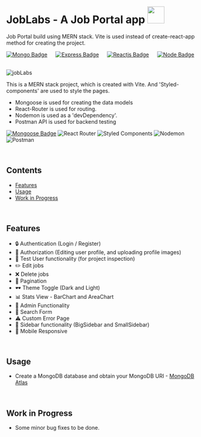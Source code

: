 # JobLabs - A Job Portal app <img src="https://w7.pngwing.com/pngs/269/405/png-transparent-career-development-job-application-for-employment-business-career-miscellaneous-trademark-logo.png" height="45px" width = "45px"/>
Job Portal build using MERN stack. Vite is used instead of create-react-app method for creating the project.


[![Mongo Badge](http://img.shields.io/badge/Database%20-MongoDB-darkgreen?style=for-the-badge&logo=mongodb)](https://www.mongodb.com/)
&emsp;
[![Express Badge](http://img.shields.io/badge/Server%20-Express-black?style=for-the-badge&logo=express)](https://expressjs.com/)
&emsp;
[![Reactjs Badge](http://img.shields.io/badge/Client%20-React-blue?style=for-the-badge&logo=react)](https://reactjs.org/)
&emsp;
[![Node Badge](http://img.shields.io/badge/Backend%20-Node-green?style=for-the-badge&logo=node.js)](https://nodejs.org/en/)
&emsp;


![jobLabs](https://github.com/umangutkarsh/JobLabs/assets/95426993/89ee8af2-b707-4726-8360-53e3195e0a6b)



This is a MERN stack project, which is created with Vite. And 'Styled-components' are used to style the pages.
* Mongoose is used for creating the data models
* React-Router is used for routing.
* Nodemon is used as a 'devDependency'.
* Postman API is used for backend testing



[![Mongoose Badge](https://img.shields.io/badge/Mongoose-800?logo=mongoose&logoColor=fff&style=for-the-badge)](https://mongoosejs.com/)
![React Router](https://img.shields.io/badge/React_Router-CA4245?style=for-the-badge&logo=react-router&logoColor=white)
![Styled Components](https://img.shields.io/badge/styled--components-DB7093?style=for-the-badge&logo=styled-components&logoColor=white)
![Nodemon](https://img.shields.io/badge/NODEMON-%23323330.svg?style=for-the-badge&logo=nodemon&logoColor=%BBDEAD)
![Postman](https://img.shields.io/badge/Postman-FF6C37?style=for-the-badge&logo=postman&logoColor=white)



<br />


## Contents
* [Features](https://github.com/umangutkarsh/JobLabs/tree/main#features)
* [Usage](https://github.com/umangutkarsh/JobLabs/tree/main#usage)
* [Work in Progress](https://github.com/umangutkarsh/JobLabs/tree/main#work-in-progress)


<br />

## Features
* 🔒 Authentication (Login / Register)
* 👮 Authorization (Editing user profile, and uploading profile images)
* 👤 Test User functionality (for project inspection)
* ✏️ Edit jobs
* ❌ Delete jobs
* 📃 Pagination
* 🕶️ Theme Toggle (Dark and Light)
* 📊 Stats View - BarChart and AreaChart
* 👑 Admin Functionality
* 🔎 Search Form
* ⚠️ Custom Error Page
* 📁 Sidebar functionality (BigSidebar and SmallSidebar)
* 📱 Mobile Responsive 

<br />

## Usage
* Create a MongoDB database and obtain your MongoDB URI - [MongoDB Atlas](https://www.mongodb.com/cloud/atlas/register)


<br />

## Work in Progress
* Some minor bug fixes to be done.
